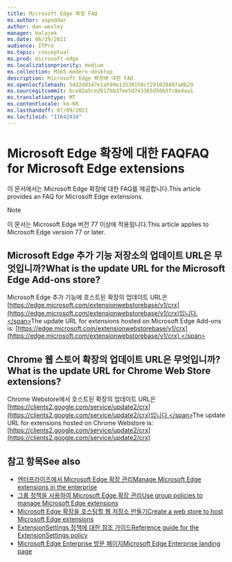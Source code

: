 ```yaml
---
title: Microsoft Edge 확장 FAQ
ms.author: aspoddar
author: dan-wesley
manager: balajek
ms.date: 06/29/2021
audience: ITPro
ms.topic: conceptual
ms.prod: microsoft-edge
ms.localizationpriority: medium
ms.collection: M365-modern-desktop
description: Microsoft Edge 확장에 대한 FAQ
ms.openlocfilehash: 5dd2dd147e1a599e13539158cf291028497a0b29
ms.sourcegitcommit: bce02a5ce2617bb37ee5d743365d50b5fc8e4aa1
ms.translationtype: MT
ms.contentlocale: ko-KR
ms.lasthandoff: 07/09/2021
ms.locfileid: "11642434"
---
```

# <a name="faq-for-microsoft-edge-extensions"></a><span data-ttu-id="d36f6-103">Microsoft Edge 확장에 대한 FAQ</span><span class="sxs-lookup"><span data-stu-id="d36f6-103">FAQ for Microsoft Edge extensions</span></span>

<span data-ttu-id="d36f6-104">이 문서에서는 Microsoft Edge 확장에 대한 FAQ를 제공합니다.</span><span class="sxs-lookup"><span data-stu-id="d36f6-104">This article provides an FAQ for Microsoft Edge extensions.</span></span>

> [!NOTE]
> <span data-ttu-id="d36f6-105">이 문서는 Microsoft Edge 버전 77 이상에 적용됩니다.</span><span class="sxs-lookup"><span data-stu-id="d36f6-105">This article applies to Microsoft Edge version 77 or later.</span></span>

## <a name="what-is-the-update-url-for-the-microsoft-edge-add-ons-store"></a><span data-ttu-id="d36f6-106">Microsoft Edge 추가 기능 저장소의 업데이트 URL은 무엇입니까?</span><span class="sxs-lookup"><span data-stu-id="d36f6-106">What is the update URL for the Microsoft Edge Add-ons store?</span></span>

<span data-ttu-id="d36f6-107">Microsoft Edge 추가 기능에 호스트된 확장의 업데이트 URL은 [https://edge.microsoft.com/extensionwebstorebase/v1/crx](https://edge.microsoft.com/extensionwebstorebase/v1/crx)입니다.</span><span class="sxs-lookup"><span data-stu-id="d36f6-107">The update URL for extensions hosted on Microsoft Edge Add-ons is: [https://edge.microsoft.com/extensionwebstorebase/v1/crx](https://edge.microsoft.com/extensionwebstorebase/v1/crx).</span></span>

## <a name="what-is-the-update-url-for-chrome-web-store-extensions"></a><span data-ttu-id="d36f6-108">Chrome 웹 스토어 확장의 업데이트 URL은 무엇입니까?</span><span class="sxs-lookup"><span data-stu-id="d36f6-108">What is the update URL for Chrome Web Store extensions?</span></span>

<span data-ttu-id="d36f6-109">Chrome Webstore에서 호스트된 확장의 업데이트 URL은 [https://clients2.google.com/service/update2/crx](https://clients2.google.com/service/update2/crx)입니다.</span><span class="sxs-lookup"><span data-stu-id="d36f6-109">The update URL for extensions hosted on Chrome Webstore is: [https://clients2.google.com/service/update2/crx](https://clients2.google.com/service/update2/crx)</span></span>

## <a name="see-also"></a><span data-ttu-id="d36f6-110">참고 항목</span><span class="sxs-lookup"><span data-stu-id="d36f6-110">See also</span></span>

- [<span data-ttu-id="d36f6-111">엔터프라이즈에서 Microsoft Edge 확장 관리</span><span class="sxs-lookup"><span data-stu-id="d36f6-111">Manage Microsoft Edge extensions in the enterprise</span></span>](microsoft-edge-manage-extensions.md)
- [<span data-ttu-id="d36f6-112">그룹 정책을 사용하여 Microsoft Edge 확장 관리</span><span class="sxs-lookup"><span data-stu-id="d36f6-112">Use group policies to manage Microsoft Edge extensions</span></span>](microsoft-edge-manage-extensions-policies.md)
- [<span data-ttu-id="d36f6-113">Microsoft Edge 확장을 호스팅할 웹 저장소 만들기</span><span class="sxs-lookup"><span data-stu-id="d36f6-113">Create a web store to host Microsoft Edge extensions</span></span>](microsoft-edge-manage-extensions-webstore.md)
- [<span data-ttu-id="d36f6-114">ExtensionSettings 정책에 대한 참조 가이드</span><span class="sxs-lookup"><span data-stu-id="d36f6-114">Reference guide for the ExtensionSettings policy</span></span>](microsoft-edge-manage-extensions-ref-guide.md)
- [<span data-ttu-id="d36f6-115">Microsoft Edge Enterprise 방문 페이지</span><span class="sxs-lookup"><span data-stu-id="d36f6-115">Microsoft Edge Enterprise landing page</span></span>](https://aka.ms/EdgeEnterprise)
